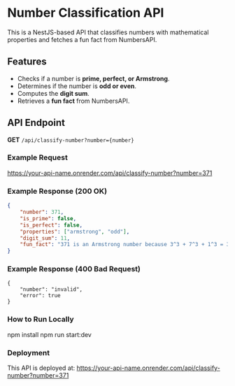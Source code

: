 # Number Classification API

This is a NestJS-based API that classifies numbers with mathematical properties and fetches a fun fact from NumbersAPI.

## Features
- Checks if a number is **prime, perfect, or Armstrong**.
- Determines if the number is **odd or even**.
- Computes the **digit sum**.
- Retrieves a **fun fact** from NumbersAPI.

## API Endpoint
**GET** `/api/classify-number?number={number}`

### Example Request
https://your-api-name.onrender.com/api/classify-number?number=371


### Example Response (200 OK)
```json
{
    "number": 371,
    "is_prime": false,
    "is_perfect": false,
    "properties": ["armstrong", "odd"],
    "digit_sum": 11,
    "fun_fact": "371 is an Armstrong number because 3^3 + 7^3 + 1^3 = 371"
}
```

### Example Response (400 Bad Request)
```
{
    "number": "invalid",
    "error": true
}
```

### How to Run Locally
npm install
npm run start:dev

### Deployment
This API is deployed at:
https://your-api-name.onrender.com/api/classify-number?number=371
